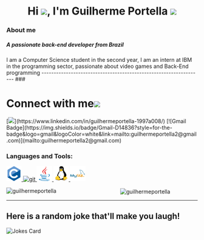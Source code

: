 <h1 align="center">Hi <img src="https://github.com/TheDudeThatCode/TheDudeThatCode/raw/master/Assets/Hi.gif" width="29px" style="max-width:100%;">, I'm Guilherme Portella  <img src="https://github.com/TheDudeThatCode/TheDudeThatCode/raw/master/Assets/Earth.gif" width="24px" style="max-width:100%;"></h1>

### About me
<h5>A passionate back-end developer from Brazil</h5>
I am a Computer Science student in the second year, I am an intern at IBM in the programming sector, passionate about video games and Back-End programming
------------------------------------------------------------------
### <h1>Connect with me<img src="https://github.com/TheDudeThatCode/TheDudeThatCode/raw/master/Assets/Handshake.gif" height="32px" style="max-width:100%;"></h1>
[<img src="https://img.shields.io/badge/linkedin-%230077B5.svg?&style=for-the-badge&logo=linkedin&logoColor=white" />](https://www.linkedin.com/in/guilhermeportella-1997a008/)
[![Gmail Badge](https://img.shields.io/badge/Gmail-D14836?style=for-the-badge&logo=gmail&logoColor=white&link=mailto:guilhermeportella2@gmail.com)](mailto:guilhermeportella2@gmail.com)

<h3 align="left">Languages and Tools:</h3>
<p align="left"> <a href="https://www.cprogramming.com/" target="_blank"> <img src="https://raw.githubusercontent.com/devicons/devicon/master/icons/c/c-original.svg" alt="c" width="40" height="40"/> </a> <a href="https://git-scm.com/" target="_blank"> <img src="https://www.vectorlogo.zone/logos/git-scm/git-scm-icon.svg" alt="git" width="40" height="40"/> </a> <a href="https://www.java.com" target="_blank"> <img src="https://raw.githubusercontent.com/devicons/devicon/master/icons/java/java-original.svg" alt="java" width="40" height="40"/> </a> <a href="https://www.linux.org/" target="_blank"> <img src="https://raw.githubusercontent.com/devicons/devicon/master/icons/linux/linux-original.svg" alt="linux" width="40" height="40"/> </a> <a href="https://www.mysql.com/" target="_blank"> <img src="https://raw.githubusercontent.com/devicons/devicon/master/icons/mysql/mysql-original-wordmark.svg" alt="mysql" width="40" height="40"/> </a> </p>

<img align="left" width="300px" src="https://github-readme-stats.vercel.app/api/top-langs?username=guilhermeportella&show_icons=true&locale=en&layout=compact" alt="guilhermeportella"/>
<img align="center" width="500px" src="https://github-readme-stats.vercel.app/api?username=guilhermeportella&show_icons=true&locale=en" alt="guilhermeportella"/>



------------------------------------------------------------------
 ##   Here is a random joke that'll make you laugh!
 ![Jokes Card](https://readme-jokes.vercel.app/api)
